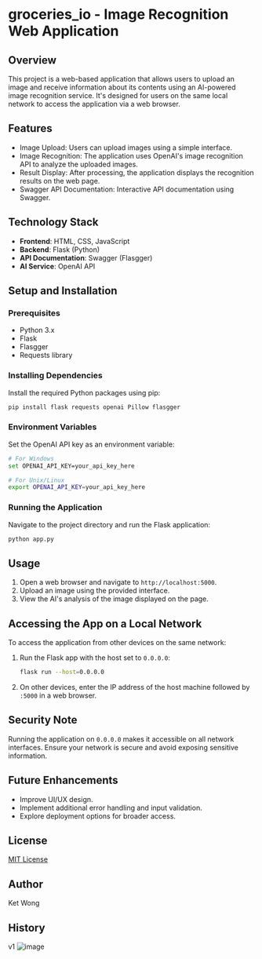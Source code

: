 # groceries_io - Image Recognition Web Application 

## Overview
This project is a web-based application that allows users to upload an image and receive information about its contents using an AI-powered image recognition service. It's designed for users on the same local network to access the application via a web browser.

## Features
- Image Upload: Users can upload images using a simple interface.
- Image Recognition: The application uses OpenAI's image recognition API to analyze the uploaded images.
- Result Display: After processing, the application displays the recognition results on the web page.
- Swagger API Documentation: Interactive API documentation using Swagger.

## Technology Stack
- **Frontend**: HTML, CSS, JavaScript
- **Backend**: Flask (Python)
- **API Documentation**: Swagger (Flasgger)
- **AI Service**: OpenAI API

## Setup and Installation

### Prerequisites
- Python 3.x
- Flask
- Flasgger
- Requests library

### Installing Dependencies
Install the required Python packages using pip:
```bash
pip install flask requests openai Pillow flasgger
```

### Environment Variables
Set the OpenAI API key as an environment variable:
```bash
# For Windows
set OPENAI_API_KEY=your_api_key_here

# For Unix/Linux
export OPENAI_API_KEY=your_api_key_here
```

### Running the Application
Navigate to the project directory and run the Flask application:
```bash
python app.py
```

## Usage
1. Open a web browser and navigate to `http://localhost:5000`.
2. Upload an image using the provided interface.
3. View the AI's analysis of the image displayed on the page.

## Accessing the App on a Local Network
To access the application from other devices on the same network:
1. Run the Flask app with the host set to `0.0.0.0`:
   ```bash
   flask run --host=0.0.0.0
   ```
2. On other devices, enter the IP address of the host machine followed by `:5000` in a web browser.

## Security Note
Running the application on `0.0.0.0` makes it accessible on all network interfaces. Ensure your network is secure and avoid exposing sensitive information.

## Future Enhancements
- Improve UI/UX design.
- Implement additional error handling and input validation.
- Explore deployment options for broader access.

## License
[MIT License](LICENSE)

## Author
Ket Wong

## History

v1 
![image](https://github.com/ketwong/groceries_io/assets/42503376/d1151277-9707-4142-979a-7d791c25667c)

